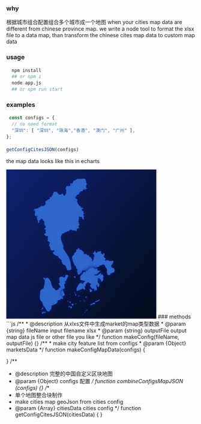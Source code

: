 ### why
根据城市组合配置组合多个城市成一个地图
when your cities map data are different from chinese province map. we write a node tool to format the xlsx file to a data map, than transform the chinese cites map data to custom map data

### usage

```bash
  npm install
  ## or npm i 
  node app.js
  ## or npm run start 
```
### examples
```js
 const configs = {
  // no need format
  "深圳": [ "深圳", "珠海","香港", "澳门", "广州" ],
};

getConfigCitesJSON(configs)

```
the map data looks like this in echarts

<img src="./example.png" style="width: 400px">
### methods
```js
/**
 * @description 从xlxs文件中生成market的map类型数据
 * @param {string} fileName input filename xlsx
 * @param {string} outputFile output map data js file or other file you like
 */
function makeConfig(fileName, outputFile) {}
/**
 * make city feature list from configs
 * @param {Object} marketsData 
 */
function makeConfigMapData(configs) {

}
/**
 * @description 完整的中国自定义区块地图
 * @param {Object} configs 配置
 */
function combineConfigsMapJSON (configs) {}
/**
 * 单个地图整合块制作
 * make cities map geoJson from cities config
 * @param {Array} citiesData cities config
 */
function getConfigCitesJSON(citiesData) {
}
```



